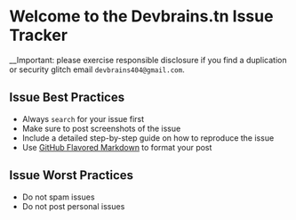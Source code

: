 Welcome to the Devbrains.tn Issue Tracker
======
__Important: please exercise responsible disclosure if you find a duplication or security glitch email `devbrains404@gmail.com`.


Issue Best Practices
-----
* Always `search` for your issue first
* Make sure to post screenshots of the issue
* Include a detailed step-by-step guide on how to reproduce the issue
* Use [GitHub Flavored Markdown](https://docs.github.com/en/github/writing-on-github) to format your post


Issue Worst Practices
-----
* Do not spam issues
* Do not post personal issues
